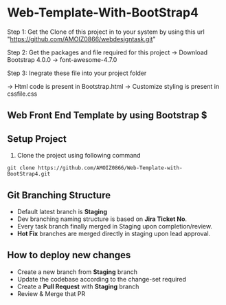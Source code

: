 # Web-Template-With-BootStrap4

Step 1: Get the Clone of this project in to your system by using this url "https://github.com/AMOIZ0866/webdesigntask.git"

Step 2: Get the packages and file required for this project
-> Download Bootstrap 4.0.0 
-> font-awesome-4.7.0

Step 3: Inegrate these file into your project folder

-> Html code is present in Bootstrap.html
-> Customize styling is present in cssfile.css



## Web Front End Template by using Bootstrap $
## Setup Project

1. Clone the project using following command
```
git clone https://github.com/AMOIZ0866/Web-Template-with-BootStrap4.git
```

## Git Branching Structure
- Default latest branch is **Staging**
- Dev branching naming structure is based on **Jira Ticket No**.
- Every task branch finally merged in Staging upon completion/review.
- **Hot Fix** branches are merged directly in staging upon lead approval.

## How to deploy new changes
- Create a new branch from **Staging** branch
- Update the codebase according to the change-set required
- Create a **Pull Request** with **Staging** branch
- Review & Merge that PR

